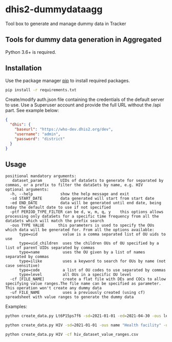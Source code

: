 # dhis2-dummydataagg

Tool box to generate and manage dummy data in Tracker

## Tools for dummy data generation in Aggregated

Python 3.6+ is required.

## Installation

Use the package manager [pip](https://pip.pypa.io/en/stable/) to install required packages.

```bash
pip install -r requirements.txt
```

Create/modify auth.json file containing the credentials of the default server to use. Use a Superuser account and provide the full URL without the /api part. See example below:

```json
{
  "dhis": {
    "baseurl": "https://who-dev.dhis2.org/dev",
    "username": "admin",
    "password": "district"
  }
}
```

## Usage

	positional mandatory arguments:
  	   dataset_param        UIDs of dataSets to generate for separated by commas, or a prefix to filter the dataSets by name, e.g. HIV
  	optional arguments:
	  -h, --help            show the help message and exit
	  -sd START_DATE        data generated will start from start date
	  -ed END_DATE          data will be generated until end date, being today the default date to use if not specified
	  -ptf PERIOD_TYPE_FILTER can be d, w, m, q, y    this options allows processing only dataSets for a specific time frequency from all the dataSets which will match the prefix search
	  -ous TYPE VALUE      this parameters is used to specify the OUs which data will be generated for. From all the options available:
	      type=uid           value is a comma separated list of OU uids to use
	      type=uid_children  uses the children OUs of OU specified by a list of parent UIDs separated by commas
	      type=name          uses the OU given by a list of names separated by commas
	      type=ilike         uses a keyword to search for OUs by name (not case sensitive)
	      type=code          a list of OU codes to use separated by commas
	      type=level         all OUs in a specific OU level
	  -cf [FILE_NAME]        create a flat file with DEs and COCs to allow specifying value ranges.The file name can be specified as parameter. This operation won't create any dummy data
	  -uf FILE_NAME          uses a previously created (using cf) spreadsheet with value ranges to generate the dummy data
	  
Examples:
```bash
python create_data.py Lt6P15ps7f6 -sd=2021-01-01 -ed=2021-04-30 -ous level 4

python create_data.py HIV -sd=2021-01-01 -ous name "Health facility" -uf test.csv

python create_data.py HIV -cf hiv_dataset_value_ranges.csv
```
